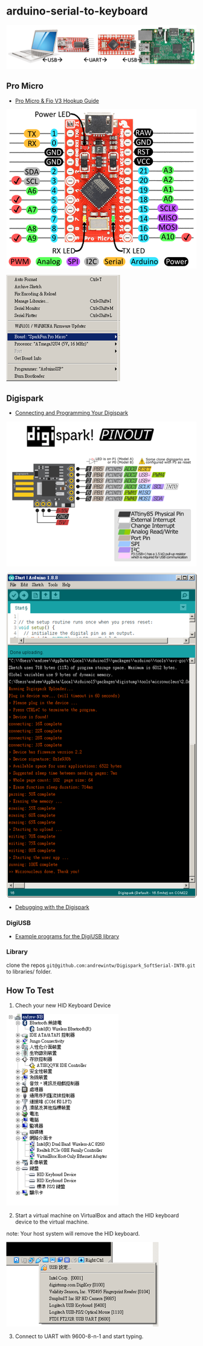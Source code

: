 # arduino-serial-to-keyboard

![](images/wiring-diagram.png)


## Pro Micro

* [Pro Micro & Fio V3 Hookup Guide](https://learn.sparkfun.com/tutorials/pro-micro--fio-v3-hookup-guide/all)

![](images/ProMicro_Pinout.png)

![](images/ProMicro_Setup.png)


## Digispark

* [Connecting and Programming Your Digispark](http://digistump.com/wiki/digispark/tutorials/connecting)

![](images/DigiSpark_Pinout.png)

![](images/DigiSpark_Upload.png)

* [Debugging with the Digispark](https://digistump.com/wiki/digispark/tutorials/debugging)


### DigiUSB

* [Example programs for the DigiUSB library](https://github.com/digistump/DigisparkExamplePrograms)


### Library

clone the repos `git@github.com:andrewintw/Digispark_SoftSerial-INT0.git` to libraries/ folder.


## How To Test

1. Chech your new HID Keyboard Device

![](images/new-hid-keyboard-device.png)


2. Start a virtual machine on VirtualBox and attach the HID keyboard device to the virtual machine. 

note: Your host system will remove the HID keyboard.

![](images/attache-digikey-to-vm.png)


3. Connect to UART with 9600-8-n-1 and start typing.
